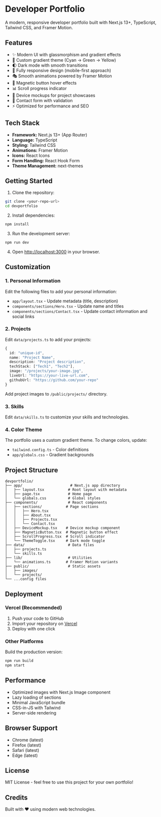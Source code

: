# Developer Portfolio

A modern, responsive developer portfolio built with Next.js 13+, TypeScript, Tailwind CSS, and Framer Motion.

## Features

- ✨ Modern UI with glassmorphism and gradient effects
- 🎨 Custom gradient theme (Cyan → Green → Yellow)
- 🌓 Dark mode with smooth transitions
- 📱 Fully responsive design (mobile-first approach)
- 🎭 Smooth animations powered by Framer Motion
- 🎯 Magnetic button hover effects
- 📊 Scroll progress indicator
- 💼 Device mockups for project showcases
- 📝 Contact form with validation
- ⚡ Optimized for performance and SEO

## Tech Stack

- **Framework:** Next.js 13+ (App Router)
- **Language:** TypeScript
- **Styling:** Tailwind CSS
- **Animations:** Framer Motion
- **Icons:** React Icons
- **Form Handling:** React Hook Form
- **Theme Management:** next-themes

## Getting Started

1. Clone the repository:
```bash
git clone <your-repo-url>
cd devportfolio
```

2. Install dependencies:
```bash
npm install
```

3. Run the development server:
```bash
npm run dev
```

4. Open [http://localhost:3000](http://localhost:3000) in your browser.

## Customization

### 1. Personal Information

Edit the following files to add your personal information:

- `app/layout.tsx` - Update metadata (title, description)
- `components/sections/Hero.tsx` - Update name and titles
- `components/sections/Contact.tsx` - Update contact information and social links

### 2. Projects

Edit `data/projects.ts` to add your projects:

```typescript
{
  id: "unique-id",
  name: "Project Name",
  description: "Project description",
  techStack: ["Tech1", "Tech2"],
  image: "/projects/your-image.jpg",
  liveUrl: "https://your-live-url.com",
  githubUrl: "https://github.com/your-repo"
}
```

Add project images to `/public/projects/` directory.

### 3. Skills

Edit `data/skills.ts` to customize your skills and technologies.

### 4. Color Theme

The portfolio uses a custom gradient theme. To change colors, update:

- `tailwind.config.ts` - Color definitions
- `app/globals.css` - Gradient backgrounds

## Project Structure

```
devportfolio/
├── app/                      # Next.js app directory
│   ├── layout.tsx           # Root layout with metadata
│   ├── page.tsx             # Home page
│   └── globals.css          # Global styles
├── components/              # React components
│   ├── sections/           # Page sections
│   │   ├── Hero.tsx
│   │   ├── About.tsx
│   │   ├── Projects.tsx
│   │   └── Contact.tsx
│   ├── DeviceMockup.tsx    # Device mockup component
│   ├── MagneticButton.tsx  # Magnetic button effect
│   ├── ScrollProgress.tsx  # Scroll indicator
│   └── ThemeToggle.tsx     # Dark mode toggle
├── data/                    # Data files
│   ├── projects.ts
│   └── skills.ts
├── lib/                     # Utilities
│   └── animations.ts       # Framer Motion variants
├── public/                  # Static assets
│   ├── images/
│   └── projects/
└── ...config files

```

## Deployment

### Vercel (Recommended)

1. Push your code to GitHub
2. Import your repository on [Vercel](https://vercel.com)
3. Deploy with one click

### Other Platforms

Build the production version:
```bash
npm run build
npm start
```

## Performance

- Optimized images with Next.js Image component
- Lazy loading of sections
- Minimal JavaScript bundle
- CSS-in-JS with Tailwind
- Server-side rendering

## Browser Support

- Chrome (latest)
- Firefox (latest)
- Safari (latest)
- Edge (latest)

## License

MIT License - feel free to use this project for your own portfolio!

## Credits

Built with ❤️ using modern web technologies.



